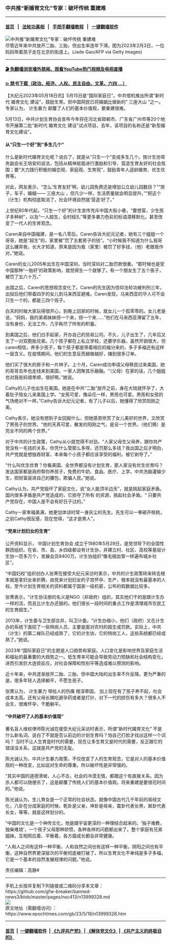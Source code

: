 ### 中共推“新婚育文化”专家：破坏传统 重建难
------------------------

#### [首页](https://github.com/gfw-breaker/banned-news3/blob/master/README.md) &nbsp;&nbsp;|&nbsp;&nbsp; [法轮功真相](https://github.com/begood0513/basic/blob/master/README.md)  &nbsp;&nbsp;|&nbsp;&nbsp; [手把手翻墙教程](https://github.com/gfw-breaker/guides/wiki)  &nbsp;&nbsp;|&nbsp;&nbsp; [一键翻墙软件](https://github.com/gfw-breaker/nogfw/blob/master/README.md)  



<div><img alt="中共推“新婚育文化”专家：破坏传统 重建难" class="attachment-djy_600_400 size-djy_600_400 wp-post-image" src="https://i.epochtimes.com/assets/uploads/2023/05/id13999794-GettyImages-1246759602-600x400.jpg"/>
<div class="caption">
 尽管近年来中共放开二胎、三胎，但出生率连年下滑。图为2023年2月3日，一位妈妈带着孩子走在北京的街道上。(Jade Gao/AFP via Getty Images)
</div></div><hr/>

#### [ 🎬  免翻墙浏览墙外禁闻、观看YouTube热门视频及电视直播](https://github.com/gfw-breaker/HelloWorld)

#### [ 💥  禁书下载（政治、经济、人权、民主自由、文革、六四 ...）](https://github.com/gfw-breaker/books/blob/master/README.md)

<div><p>
 【大纪元2023年05月18日讯】5月15日是“国际家庭日”。中共借机推出所谓“新时代
 <ok href="https://www.epochtimes.com/gb/tag/%E5%A9%9A%E8%82%B2%E6%96%87%E5%8C%96.html">
  婚育文化
 </ok>
 建设”，鼓励生育。但中国网民已将婚姻比做新的“
 <ok href="https://www.epochtimes.com/gb/tag/%E4%B8%89%E5%BA%A7%E5%A4%A7%E5%B1%B1.html">
  三座大山
 </ok>
 ”之一。专家认为，
 <ok href="https://www.epochtimes.com/gb/tag/%E8%AE%A1%E7%94%9F%E6%9A%B4%E5%8A%9B.html">
  计生暴力
 </ok>
 颠覆了人们的基本价值观，要重建很难。
</p>
<p>
 5月13日，中共计划生育协会宣布今年将在河北省邯郸市、广东省广州市等20个地市开展第二批“新时代
 <ok href="https://www.epochtimes.com/gb/tag/%E5%A9%9A%E8%82%B2%E6%96%87%E5%8C%96.html">
  婚育文化
 </ok>
 建设”试点项目。去年，该项目的名称还是“新型婚育文化建设”。
</p>
<h4>
 从“只生一个好”到“多生几个”
</h4>
<p>
 什么是新时代婚育文化呢？说白了，就是从“只生一个”变成多生几个。按计生协常务副会长王培安的说法，包括从精神层面进行激励和引导，营造生育友好的社会氛围；要“大力践行积极的婚恋观、家庭观、生育观”，鼓励青年人适龄婚育、优生优育等。
</p>
<p>
 对此，网友表示，“怎么‘生育友好’啊，幼儿园免费还是增加公立幼儿园数目？”“房子，车子，婚姻——
 <ok href="https://www.epochtimes.com/gb/tag/%E4%B8%89%E5%BA%A7%E5%A4%A7%E5%B1%B1.html">
  三座大山
 </ok>
 ，但凡少一样，生活质量就会明显提升。”“把这个（计生）机构彻底取消了，社会环境自然就‘营造’好了。”
</p>
<p>
 上世纪80年代起，“只生一个好”的计生宣传充斥中国大街小巷，“要想富，少生孩子多种树”，以及“一人超生，全村结扎”等更多暴力色彩的标语潜移默化，甚至改变了一代人的生育观念。
</p>
<p>
 Caren来自中国福建，是一名八零后。Caren告诉大纪元记者，她有三个姐姐一个哥哥，她是“超生”的，家里被“罚了五套房子的钱”。“小时候我不知道为什么我哥这么嫌弃我，长大才知道，原来是因为我（家里）被罚了好多钱，（他）老跟我作对。”她说。
</p>
<p>
 Caren的女儿2005年出生在中国深圳，当时深圳对二胎罚款很重。“那时候也是受中国那种‘一胎好’的政策影响，就觉得生一个就够了。有一个朋友生了五个孩子，被罚了五六十万。”
</p>
<p>
 出国之后，Caren的思想观念变化了。Caren的先生因为信仰法轮功被判刑三年，出狱后他们带着四岁的女儿到马来西亚避难。Caren发现，马来西亚的华人可不会只生一个的，都是三四个孩子。
</p>
<p>
 白天的时候大家玩得很开心，到晚上回家的时候，就女儿一个孤零零的。女儿老是说，“妈妈，我的弟弟妹妹捞一个来，捞一个来……”他们在马来西亚滞留了五年，没有身份，无法工作，几乎耗尽了所有的积蓄。
</p>
<p>
 到美国之后，他们白手起家，开办自己的贸易公司。不久，儿子出生了，几年后又生了一对双胞胎兄弟。几个孩子都在上私立学校，还要学乐器。虽然开销很大，但caren相信，养多少孩子，每个孩子都是带着相应的福分来的，多子多福还有这样一层含义。在疫情期间，他们的生意反而越做越好，赚到很多订单。
</p>
<p>
 他们买了很大的房子和一片林子。上个月，Caren成功申请父母移民过来美国，她的哥哥去年也走线来到美国，一家人团聚其乐融融。“（父母）在家的话，几个姐姐也对我爸妈很孝顺，很好啊。”她说。
</p>
<p>
 Cathy的儿子也出生在美国。她是在中共“二胎”放开之前，身在大陆就怀孕了，大着肚子陪女儿来美国上学。“女孩可爱，像朵花一样，男孩也可爱。男孩和女孩的气场绝对不一样。”Cathy告诉大纪元记者，有了儿子以后，她懂得了欣赏阳刚之美。
</p>
<p>
 Cathy表示，她没有想到子女回报什么，但她感恩欣赏了女儿美好的世界，又欣赏了男孩子的世界。“他的天真可爱，散发的阳刚之气，是另一个世界。（他们俩）是完全不同的两个世界。”
</p>
<p>
 对于中共的计生政策，Cathy从小就觉得不对劲。“人家父母生父母养，跟你共产党没有一毛钱的关系，你凭什么管那么多呀，还罚那么多钱？我出国之后才明白，共产党就是想独吞财富，本来每个小孩子都应该享受的福利，被它剥夺了。”
</p>
<p>
 “什么叫优生优育？你看美国、全世界都没有计划生育，那人家没有优生优育吗？发达国家都是政府帮你养孩子，免费的牛奶、食品、医疗、上学。中共洗脑灌输少生，把财富装进自己的腰包，欺骗人民。”她说。
</p>
<p>
 Cathy认为，共产党毁坏了家庭文化，说“女人能顶半边天”，就是挑起家庭矛盾。
 <span class="s1">
  国内很多矛盾是共产党造成的，它掠夺了所有
  <span class="s1">
   的资源，挑起社会矛盾。“
  </span>
  <span class="s1">
   只要共产党存在，中国人是不会有好日子过的。”
  </span>
 </span>
</p>
<p>
 Cathy一家幸福美满，她更加体谅时常一身灰尘的先生。先生可以一拳砸开核桃，之前Cathy很反感，现在觉得，“这才是男人”。
</p>
<h4>
 “党来计划妇女的生育”
</h4>
<p>
 公开资料显示，
 <ok href="https://www.epochtimes.com/gb/tag/%E4%B8%AD%E5%9B%BD%E8%AE%A1%E5%88%92%E7%94%9F%E8%82%B2%E5%8D%8F%E4%BC%9A.html">
  中国计划生育协会
 </ok>
 成立于1980年5月29日，是党领导下的全国性群团组织。在省、市、县、乡四级都设有计生协，并建立村、社区、高校等基层计生协一百多万个，发展会员9400万。计生协组织“像毛细血管一样遍布城乡社区”。
</p>
<p>
 “中国妇权”组织创办人张菁在接受大纪元采访时表示，中共的计生政策转来转去根本就是拿妇女来折腾，由党来计划妇女的子宫怀孕、生产，根本就没有最基本的人权。至今计划生育相关的资料都属于国家一级机密，公布的假数据比较多。
</p>
<p>
 张菁表示，“计生协注册的名义是NGO（非政府）组织，其实他们干的是跟计生办一样的活，而且比计生办还狠的。他们很长一段时间的重点工作是清理城市农民工的生育超生。”
</p>
<p>
 2013年，计生委与卫生部合并，叫卫计委。“计生办缩小，他们（政府）又在计生办的系统下面招了一些特岗人员，主要是面对农村的超生或罚款。实际上，中共（计生）的第二梯队已经成熟了，它的计生协，它的特岗工人，这些系统都已经成熟了。”她说。
</p>
<p>
 2023年“国际家庭日”的主题是人口趋势和家庭。人口变化是影响世界及家庭生活和福祉的最重要的大趋势之一。低生育率可能会导致劳动力短缺和社会结构变化，进而引发巨大连锁反应，对社会保障和性别平等造成难以预测的影响。
</p>
<p>
 近十年来，中共逐渐放开二胎、三胎，但中国大陆的出生率不升反降。更为严重的是，很多年轻人选择躺平，不愿生孩子。
</p>
<p>
 张菁认为，
 <ok href="https://www.epochtimes.com/gb/tag/%E8%AE%A1%E7%94%9F%E6%9A%B4%E5%8A%9B.html">
  计生暴力
 </ok>
 带给人的伤痛
 <span class="s1">
  根深蒂固。
 </span>
 加上现在有了孩子养不起，社会成本太高。还有父母长期吃避孕药或者是打针，对下一代的损伤有多大？很多人不会生、很难怀孕，干脆躺平。
</p>
<h4>
 “中共破坏了人的基本价值观”
</h4>
<p>
 著名盲人维权律师陈光诚在接受大纪元采访时表示，所谓“新时代婚育文化”
 <span class="s1">
  不是什么新名词，说白了不就是否认前边的计划生育吗？怕自己打脸才找出这样一个词吗？
 </span>
 <span class="s1">
  当时不让人生育是时代的需要，现在让多生育又是时代的需要，反正跟它的错误没关系，这就是共产党的无耻。
 </span>
</p>
<p>
 陈光诚认为，中共计生暴力政策，不仅改变了人的生育观念，它是对人的基本价值观的一种改变，比如说对生命的尊重。所以破坏性是非常强的。
</p>
<p>
 “其实中国的道德滑坡，人心不古，社会的冷漠无情，都跟这个有直接关系。因为杀人都可以随便杀了，这是颠覆了传统人们的基本价值观。将来重建是要很花时间的。”他说。
</p>
<p>
 陈光诚认为，生儿育女是一个正常的社会状态。就像中国古代几千年前的易经文化，八卦在分成家庭的时候，乾卦是父亲，坤卦是母亲，震卦代表长男，巽卦代表长女，等等，就是这样划分的。
</p>
<p>
 “中国的文化是一个神传文化，他是跟宇宙更深的一种理结合起来的。‘独子难教，独柴难烧’，一个孩子父母那种娇惯，各种各样的问题都出来了。整个家庭有兄弟姐妹，互相照应着、平衡着，各方面成长都会非常健康。
</p>
<p>
 “人和人之间有这样一种平衡，人和自然之间也有这样一种平衡，阴阳之间也有平衡，这种自然界更深层次的平衡彻底被打破了。所以生育文化不单纯是多子多福，它是一个基本的自然发展规律的问题。”他说。
</p>
<p>
 责任编辑：高静#
</p>
</div>
<hr/>
手机上长按并复制下列链接或二维码分享本文章：<br/>
https://github.com/gfw-breaker/banned-news3/blob/master/pages/nsc413/n13999328.md <br/>
<a href='https://github.com/gfw-breaker/banned-news3/blob/master/pages/nsc413/n13999328.md'><img src='https://github.com/gfw-breaker/banned-news3/blob/master/pages/nsc413/n13999328.md.png'/></a> <br/>
原文地址（需翻墙访问）：https://www.epochtimes.com/gb/23/5/18/n13999328.htm


------------------------
#### [首页](https://github.com/gfw-breaker/banned-news3/blob/master/README.md) &nbsp;|&nbsp; [一键翻墙软件](https://github.com/gfw-breaker/nogfw/blob/master/README.md) &nbsp;| [《九评共产党》](https://github.com/gfw-breaker/9ping.md/blob/master/README.md#九评之一评共产党是什么) | [《解体党文化》](https://github.com/gfw-breaker/jtdwh.md/blob/master/README.md) | [《共产主义的终极目的》](https://github.com/gfw-breaker/gczydzjmd.md/blob/master/README.md)


<img src='http://gfw-breaker.win/banned-news3/pages/nsc413/n13999328.md' width='0px' height='0px'/>